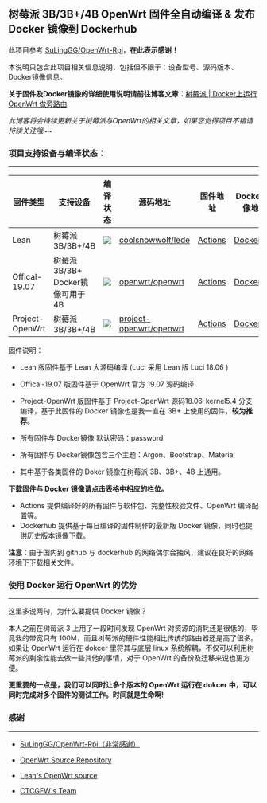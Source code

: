 ## 树莓派 3B/3B+/4B OpenWrt 固件全自动编译 & 发布 Docker 镜像到 Dockerhub 



此项目参考 [SuLingGG/OpenWrt-Rpi](https://github.com/SuLingGG/OpenWrt-Rpi)，**在此表示感谢！**

本说明只包含此项目相关信息说明，包括但不限于：设备型号、源码版本、Docker镜像信息。

**关于固件及Docker镜像的详细使用说明请前往博客文章：**[树莓派 | Docker上运行 OpenWrt 做旁路由](https://blog.sillyson.com/archives/7.html)

*此博客将会持续更新关于树莓派与OpenWrt的相关文章，如果您觉得项目不错请持续关注哦~~*

### 项目支持设备与编译状态：

---

| 固件类型        | 支持设备                              | 编译状态                                                     | 源码地址                                                     | 固件地址                                                     | Docker 镜像地址                                     |
| --------------- | ------------------------------------- | ------------------------------------------------------------ | ------------------------------------------------------------ | ------------------------------------------------------------ | --------------------------------------------------- |
| Lean            | 树莓派 3B/3B+/4B                      | ![](https://img.shields.io/github/workflow/status/1orz/My-action/Build-Lean-lede?label=) | [coolsnowwolf/lede](https://github.com/coolsnowwolf/lede)    | [Actions](https://github.com/scenerycm/OpenWrt-Raspi/actions) | [Dockerhub](https://hub.docker.com/u/scenerycmopen) |
| Offical-19.07   | 树莓派 3B/3B+<br />Docker镜像可用于4B | ![](https://img.shields.io/github/workflow/status/1orz/My-action/Build-Lean-lede?label=) | [openwrt/openwrt](https://github.com/openwrt/openwrt/tree/openwrt-19.07) | [Actions](https://github.com/scenerycm/OpenWrt-Raspi/actions) | [Dockerhub](https://hub.docker.com/u/scenerycmopen) |
| Project-OpenWrt | 树莓派 3B/3B+/4B                      | ![](https://img.shields.io/github/workflow/status/1orz/My-action/Build-Lean-lede?label=) | [project-openwrt/openwrt](https://github.com/project-openwrt/openwrt/tree/18.06-kernel5.4) | [Actions](https://github.com/scenerycm/OpenWrt-Raspi/actions) | [Dockerhub](https://hub.docker.com/u/scenerycmopen) |

固件说明：

- Lean 版固件基于 Lean 大源码编译 (Luci 采用 Lean 版 Luci 18.06 )
- Offical-19.07 版固件基于 OpenWrt 官方 19.07 源码编译
- Project-OpenWrt 版固件基于 Project-OpenWrt 源码18.06-kernel5.4 分支编译，基于此固件的 Docker 镜像也是我一直在 3B+ 上使用的固件，**较为推荐**。
- 所有固件与 Docker镜像 默认密码：password
- 所有固件与 Docker镜像包含三个主题：Argon、Bootstrap、Material

- 其中基于各类固件的 Doker 镜像在树莓派 3B、3B+、4B 上通用。

**下载固件与 Docker 镜像请点击表格中相应的栏位。**

- Actions 提供编译好的所有固件与软件包、完整性校验文件、OpenWrt 编译配置等。
- Dockerhub 提供基于每日编译的固件制作的最新版 Docker 镜像，同时也提供历史版本镜像下载。

**注意**：由于国内到 github 与 dockerhub 的网络偶尔会抽风，建议在良好的网络环境下下载相关文件。

### 使用 Docker 运行 OpenWrt 的优势

---

这里多说两句，为什么要提供 Docker 镜像？

本人之前在树莓派 3 上用了一段时间发现 Open­Wrt 对资源的消耗还是很低的，毕竟我的带宽只有 100M，而且树莓派的硬件性能相比传统的路由器还是高了很多。如果让 Open­Wrt 运行在 dokcer 里将其与底层 linux 系统解耦，不仅可以利用树莓派的剩余性能去做一些其他的事情，对于 Open­Wrt 的备份及迁移来说也更方便。

**更重要的一点是，我们可以同时让多个版本的 Open­Wrt 运行在 dokcer 中，可以同时完成对多个固件的测试工作。时间就是生命啊!**

### 感谢

---

- [SuLingGG/OpenWrt-Rpi（非常感谢）](https://github.com/SuLingGG/OpenWrt-Rpi)

- [OpenWrt Source Repository](https://github.com/openwrt/openwrt/)

- [Lean's OpenWrt source](https://github.com/coolsnowwolf/lede)

- [CTCGFW's Team](https://github.com/project-openwrt)